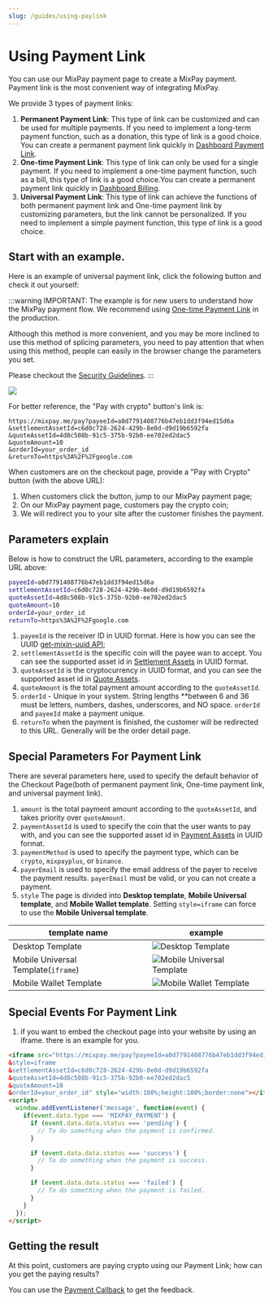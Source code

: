 ```yaml
---
slug: /guides/using-paylink
---
```


# Using Payment Link

You can use our MixPay payment page to create a MixPay payment. Payment link is the most convenient way of integrating MixPay.

We provide 3 types of payment links:
1. **Permanent Payment Link**: This type of link can be customized and can be used for multiple payments. If you need to implement a long-term payment function, such as a donation, this type of link is a good choice. You can create a permanent payment link quickly in [Dashboard Payment Link](https://dashboard.mixpay.me/payment-link).
2. **One-time Payment Link**: This type of link can only be used for a single payment. If you need to implement a one-time payment function, such as a bill, this type of link is a good choice.You can create a permanent payment link quickly in [Dashboard Billing](https://dashboard.mixpay.me/billing).
3. **Universal Payment Link**: This type of link can achieve the functions of both permanent payment link and One-time payment link by customizing parameters, but the link cannot be personalized. If you need to implement a simple payment function, this type of link is a good choice.


## Start with an example.

Here is an example of universal payment link, click the following button and check it out yourself:

:::warning
IMPORTANT: The example is for new users to understand how the MixPay payment flow. We recommend using [One-time Payment Link](/api/payments/one-time-payment) in the production.

Although this method is more convenient, and you may be more inclined to use this method of splicing parameters, you need to pay attention that when using this method, people can easily in the browser change the parameters you set.

Please checkout the [Security Guidelines](/guides/security-guidelines).
:::


<a href="https://mixpay.me/pay?payeeId=a0d7791408776b47eb1dd3f94ed15d6a&settlementAssetId=c6d0c728-2624-429b-8e0d-d9d19b6592fa&quoteAssetId=4d8c508b-91c5-375b-92b0-ee702ed2dac5&quoteAmount=10&orderId=&returnTo=https%3A%2F%2Fgoogle.com" className="width-300"> 

![](./pay-with-crypto-btn.png)

</a>

For better reference, the "Pay with crypto" button's link is:

```
https://mixpay.me/pay?payeeId=a0d7791408776b47eb1dd3f94ed15d6a
&settlementAssetId=c6d0c728-2624-429b-8e0d-d9d19b6592fa
&quoteAssetId=4d8c508b-91c5-375b-92b0-ee702ed2dac5
&quoteAmount=10
&orderId=your_order_id
&returnTo=https%3A%2F%2Fgoogle.com
```

When customers are on the checkout page, provide a "Pay with Crypto" button (with the above URL): 


1. When customers click the button, jump to our MixPay payment page;
2. On our MixPay payment page, customers pay the crypto coin;
3. We will redirect you to your site after the customer finishes the payment.

## Parameters explain

Below is how to construct the URL parameters, according to the example URL above: 

```bash
payeeId=a0d7791408776b47eb1dd3f94ed15d6a
settlementAssetId=c6d0c728-2624-429b-8e0d-d9d19b6592fa
quoteAssetId=4d8c508b-91c5-375b-92b0-ee702ed2dac5
quoteAmount=10
orderId=your_order_id
returnTo=https%3A%2F%2Fgoogle.com
```


1. `payeeId` is the receiver ID in UUID format. Here is how you can see the UUID  [get-mixin-uuid API](/api/users/get-mixin-uuid);
2. `settlementAssetId` is the specific coin will the payee wan to accept. You can see the supported asset id in [Settlement Assets](/api/assets/settlement-assets) in UUID format.
3. `quoteAssetId` is the cryptocurrency in UUID format, and you can see the supported asset id in [Quote Assets](/api/assets/quote-assets).
4. `quoteAmount` is the total payment amount according to the `quoteAssetId`.
5. `orderId`   -   Unique in your system. String lengths **between 6 and 36 must be letters, numbers, dashes, underscores, and NO space. `orderId` and `payeeId` make a payment unique. 
6. `returnTo` when the payment is finished, the customer will be redirected to this URL. Generally will be the order detail page.


## Special Parameters For Payment Link
There are several parameters here, used to specify the default behavior of the Checkout Page(both of permanent payment link, One-time payment link, and universal payment link).

1. `amount` is the total payment amount according to the `quoteAssetId`, and takes priority over `quoteAmount`.
2. `paymentAssetId` is used to specify the coin that the user wants to pay with, and you can see the supported asset id in [Payment Assets](/api/assets/payment-assets) in UUID format.
3. `paymentMethod` is used to specify the payment type, which can be `crypto`, `mixpayplus`, or `binance`.
4. `payerEmail` is used to specify the email address of the payer to receive the payment results. `payerEmail` must be valid, or you can not create a payment. 
5. `style` The page is divided into **Desktop template**, **Mobile Universal template**, and **Mobile Wallet template**. Setting `style=iframe` can force to use the **Mobile Universal template**.

| template name | example |
|----|----|
| Desktop Template | ![Desktop Template](./pc-template.png) |
| Mobile Universal Template(`iframe`) | ![Mobile Universal Template](./mobile-universal-template.png) |
| Mobile Wallet Template | ![Mobile Wallet Template](./mobile-wallet-template.png) |

## Special Events For Payment Link

1. if you want to embed the checkout page into your website by using an iframe. there is an example for you.

```html
<iframe src="https://mixpay.me/pay?payeeId=a0d7791408776b47eb1dd3f94ed15d6a
&style=iframe
&settlementAssetId=c6d0c728-2624-429b-8e0d-d9d19b6592fa
&quoteAssetId=4d8c508b-91c5-375b-92b0-ee702ed2dac5
&quoteAmount=10
&orderId=your_order_id" style="width:100%;height:100%;border:none"></iframe>
<script>
  window.addEventListener('message', function(event) {
    if(event.data.type === 'MIXPAY_PAYMENT') {
      if (event.data.data.status === 'pending') {
        // To do something when the payment is confirmed.
      }

      if (event.data.data.status === 'success') {
        // To do something when the payment is success.
      }

      if (event.data.data.status === 'failed') {
        // To do something when the payment is failed.
      }
    }
  });
</script>
```


## Getting the result

At this point, customers are paying crypto using our Payment Link; how can you get the paying results?

You can use the [Payment Callback](/api/payments/payment-callback) to get the feedback.
